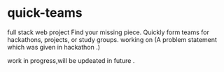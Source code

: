 # quick-teams 
full stack web project 
Find your missing piece. Quickly form teams for hackathons, projects, or study groups.
working on (A problem statement  which was given in hackathon .)

work in progress,will be updeated in future .
